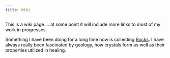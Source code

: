 ```yaml
---
title: Wiki
---
```

<style> 
  body {
  background-image: url(images/coffeeBean_wiki.jpeg);
  background-repeat:repeat; 
  background-size: 10em;
}
*{color:#000;}
</style>



This is a wiki page ... at some point it will include more links to most of my work in progresses. 

Something I have been doing for a long time now is collecting [Rocks](rocks.html). I have always really been fascinated by geology, how crystals form as well as their properties utilized in healing. 
 